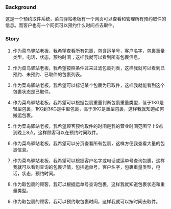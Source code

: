### Background
这是一个预约取件系统，菜鸟驿站老板有一个网页可以查看和管理所有预约取件的信息。而客户也有一个网页可以预约什么时间点去取件。

### Story
1. 作为菜鸟驿站老板，我希望查看所有包裹，包含运单号，客户名字，包裹重量类型，电话，状态，预约时间；这样我就可以看到所有包裹信息。
2. 作为菜鸟驿站老板，我希望按照条件过来过滤包裹列表，这样我就可以看到已预约、未预约、已取件的包裹列表。
3. 作为菜鸟驿站老板，我希望可以标记某个包裹为已取件，这样我就能看到这个包裹状态是已取件。
4. 作为菜鸟驿站老板，我希望可以根据包裹重量判断包裹重量类型，低于1KG是轻型包裹，1KG到3KG是中型包裹，高于3KG是重型包裹，这样我就知道如何搬运包裹。
5. 作为菜鸟驿站老板，我希望顾客预约取件的时间是我的营业时间范围早上9点到晚上8点，这样顾客可以在预约时间取件。
6. 作为菜鸟驿站老板，我希望可以分页查看所有包裹，这样方便我查看大量的包裹信息。
7. 作为菜鸟驿站老板，我希望可以根据客户名字或电话或运单号查询包裹，这样我就可以看到查询的包裹详情，包括运单号，客户名字，包裹重量类型，电话，状态，预约时间。


1. 作为取包裹的顾客，我可以根据运单号查询包裹，这样我就知道包裹状态和重量类型。
2. 作为取包裹的顾客，我可以预约取包裹时间，这样我就可以按时间去取件。
